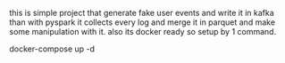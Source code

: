 this is simple project that generate fake user events and write it in kafka than with pyspark it collects every log and merge it in parquet and make some manipulation with it. also its docker ready so setup by 1 command.


 docker-compose up -d
